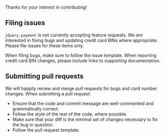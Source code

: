 Thanks for your interest in contributing!

## Filing issues

`jQuery.payment` is not currently accepting feature requests. We _are_ interested in fixing bugs and updating credit card BINs where appropriate. Please file issues for these items only.

When filing bugs, make sure to follow the issue template. When reporting credit card BIN changes, please include links to supporting documentation.

## Submitting pull requests

We will happily review and merge pull requests for bugs and card number changes. When submitting a pull request:

- Ensure that the code and commit message are well-commented and grammatically correct.
- Follow the style of the rest of the code, where possible.
- Make sure that your diff is the minimal set of changes necessary to fix the bug in question.
- Follow the pull request template.
